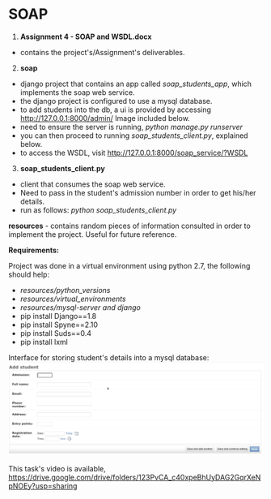 # SOAP

1. **Assignment 4 - SOAP and WSDL.docx** 
- contains the project's/Assignment's deliverables.

2. **soap** 
- django project that contains an app called *soap_students_app*, which implements the soap web service.
- the django project is configured to use a mysql database.
- to add students into the db, a ui is provided by accessing http://127.0.0.1:8000/admin/ Image included below.
- need to ensure the server is running, *python manage.py runserver*
- you can then proceed to running *soap_students_client.py*, explained below.
- to access the WSDL, visit http://127.0.0.1:8000/soap_service/?WSDL

3. **soap_students_client.py** 
- client that consumes the soap web service. 
- Need to pass in the student's admission number in order to get his/her details.
- run as follows: *python soap_students_client.py*


**resources** - contains random pieces of information consulted in order to implement the project. Useful for future reference.

**Requirements:**

Project was done in a virtual environment using python 2.7, the following should help:

- *resources/python_versions*
- *resources/virtual_environments*
- *resources/mysql-server and django*
- pip install Django==1.8
- pip install Spyne==2.10
- pip install Suds==0.4
- pip install lxml

Interface for storing student's details into a mysql database:
![register_students_ui](https://github.com/aubreyomondi/distributed_objects_labs/blob/main/soap/images/register_students_ui.png)

This task's video is available, https://drive.google.com/drive/folders/123PvCA_c40xpeBhUyDAG2GqrXeNpNOEy?usp=sharing







